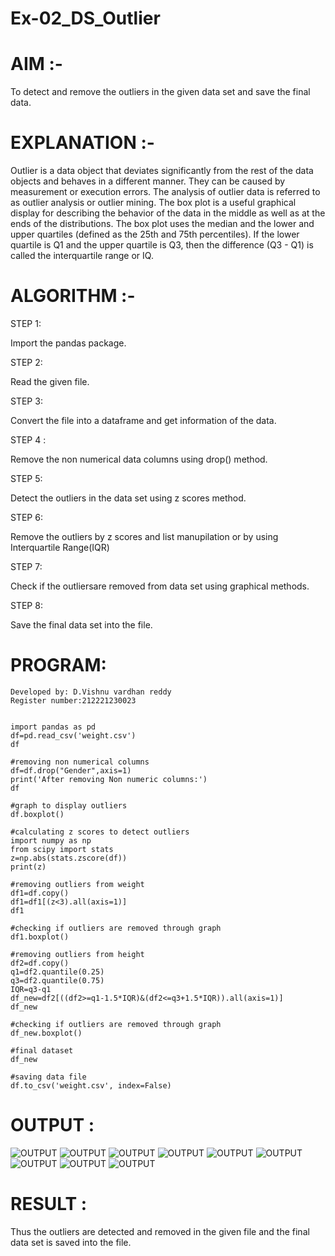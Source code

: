 # Ex-02_DS_Outlier

# AIM :-
To detect and remove the outliers in the given data set and save the final data.

# EXPLANATION :-
Outlier is a data object that deviates significantly from the rest of the data objects and behaves in a different manner. They can be caused by measurement or execution errors. The analysis of outlier data is referred to as outlier analysis or outlier mining. The box plot is a useful graphical display for describing the behavior of the data in the middle as well as at the ends of the distributions. The box plot uses the median and the lower and upper quartiles (defined as the 25th and 75th percentiles). If the lower quartile is Q1 and the upper quartile is Q3, then the difference (Q3 - Q1) is called the interquartile range or IQ.

# ALGORITHM :-
 
STEP 1:

Import the pandas package.

STEP 2:

Read the given file.

STEP 3:

Convert the file into a dataframe and get information of the data.

STEP 4 :

Remove the non numerical data columns using drop() method.

STEP 5:

Detect the outliers in the data set using z scores method.

STEP 6:

Remove the outliers by z scores and list manupilation or by using Interquartile Range(IQR)

STEP 7:

Check if the outliersare removed from data set using graphical methods.

STEP 8:

Save the final data set into the file.

# PROGRAM:

```
Developed by: D.Vishnu vardhan reddy
Register number:212221230023


import pandas as pd
df=pd.read_csv('weight.csv')
df

#removing non numerical columns
df=df.drop("Gender",axis=1)
print('After removing Non numeric columns:')
df

#graph to display outliers
df.boxplot()

#calculating z scores to detect outliers
import numpy as np
from scipy import stats
z=np.abs(stats.zscore(df))
print(z)

#removing outliers from weight
df1=df.copy()
df1=df1[(z<3).all(axis=1)]
df1

#checking if outliers are removed through graph
df1.boxplot()

#removing outliers from height
df2=df.copy()
q1=df2.quantile(0.25)
q3=df2.quantile(0.75)
IQR=q3-q1
df_new=df2[((df2>=q1-1.5*IQR)&(df2<=q3+1.5*IQR)).all(axis=1)]
df_new

#checking if outliers are removed through graph
df_new.boxplot()

#final dataset
df_new

#saving data file
df.to_csv('weight.csv', index=False)

```

# OUTPUT :
![OUTPUT](/vishnu/o.png)
![OUTPUT](/vishnu/o1.png)
![OUTPUT](/vishnu/o2.png)
![OUTPUT](/vishnu/o3.png)
![OUTPUT](/vishnu/o4.png)
![OUTPUT](/vishnu/o5.png)
![OUTPUT](/vishnu/o6.png)
![OUTPUT](/vishnu/o7.png)
![OUTPUT](/vishnu/o8.png)

# RESULT :
Thus the outliers are detected and removed in the given file and the final data set is saved into the file.
